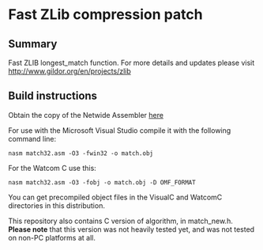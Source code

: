 Fast ZLib compression patch
===========================

Summary
-------

Fast ZLIB longest_match function.
For more details and updates please visit
http://www.gildor.org/en/projects/zlib


Build instructions
------------------

Obtain the copy of the Netwide Assembler [here](http://www.nasm.us/)

For use with the Microsoft Visual Studio compile it with the following command line:

    nasm match32.asm -O3 -fwin32 -o match.obj

For the Watcom C use this:

    nasm match32.asm -O3 -fobj -o match.obj -D OMF_FORMAT

You can get precompiled object files in the VisualC and WatcomC directories in this distribution.

This repository also contains C version of algorithm, in match_new.h. **Please note** that this version was
not heavily tested yet, and was not tested on non-PC platforms at all.
